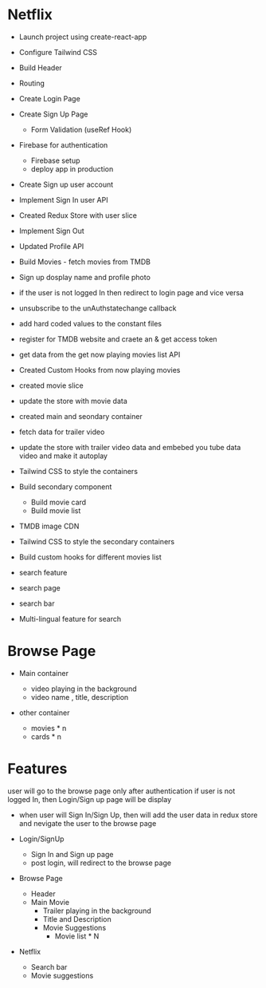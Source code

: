# Netflix 

- Launch project using create-react-app
- Configure Tailwind CSS
- Build Header
- Routing
- Create Login Page
- Create Sign Up Page
  - Form Validation (useRef Hook)
- Firebase for authentication
  - Firebase setup
  - deploy app in production
- Create Sign up user account

- Implement Sign In user API
- Created Redux Store with user slice
- Implement Sign Out
- Updated Profile API
- Build Movies - fetch movies from TMDB
- Sign up dosplay name and profile photo
- if the user is not logged In then redirect to login page and vice versa

- unsubscribe to the unAuthstatechange callback
- add hard coded values to the constant files

- register for TMDB website and craete an & get access token
- get data from the get now playing movies list API
- Created Custom Hooks from now playing movies
- created movie slice
- update the store with movie data
- created main and seondary container
- fetch data for trailer video
- update the store with trailer video data and embebed you tube data video
  and make it autoplay
- Tailwind CSS to style the containers
- Build secondary component

  - Build movie card
  - Build movie list

- TMDB image CDN
- Tailwind CSS to style the secondary containers
- Build custom hooks for different movies list

-  search feature
  -  search page
  -  search bar
  - Multi-lingual feature for  search

# Browse Page

- Main container

  - video playing in the background
  - video name , title, description

- other container
  - movies \* n
  - cards \* n

# Features

user will go to the browse page only after authentication
if user is not logged In, then Login/Sign up page will be display

- when user will Sign In/Sign Up, then will add the user data in redux store and
  nevigate the user to the browse page

* Login/SignUp

  - Sign In and Sign up page
  - post login, will redirect to the browse page

* Browse Page

  - Header
  - Main Movie
    - Trailer playing in the background
    - Title and Description
    - Movie Suggestions
      - Movie list \* N

* Netflix 
  - Search bar
  - Movie suggestions

